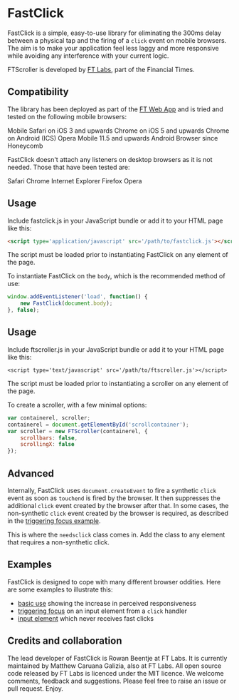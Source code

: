 # FastClick

FastClick is a simple, easy-to-use library for eliminating the 300ms delay between a physical tap and the firing of a `click` event on mobile browsers. The aim is to make your application feel less laggy and more responsive while avoiding any interference with your current logic.

FTScroller is developed by [FT Labs](http://labs.ft.com), part of the Financial Times.

## Compatibility

The library has been deployed as part of the [FT Web App](http://app.ft.com/) and is tried and tested on the following mobile browsers:

Mobile Safari on iOS 3 and upwards
Chrome on iOS 5 and upwards
Chrome on Android (ICS)
Opera Mobile 11.5 and upwards
Android Browser since Honeycomb

FastClick doesn't attach any listeners on desktop browsers as it is not needed. Those that have been tested are:

Safari
Chrome
Internet Explorer
Firefox
Opera

## Usage

Include fastclick.js in your JavaScript bundle or add it to your HTML page like this:

```html
<script type='application/javascript' src='/path/to/fastclick.js'></script>
```

The script must be loaded prior to instantiating FastClick on any element of the page.

To instantiate FastClick on the `body`, which is the recommended method of use:

```js
window.addEventListener('load', function() {
	new FastClick(document.body);
}, false);
```

## Usage

Include ftscroller.js in your JavaScript bundle or add it to your HTML page like this:

    <script type='text/javascript' src='/path/to/ftscroller.js'></script>

The script must be loaded prior to instantiating a scroller on any element of the page.

To create a scroller, with a few minimal options:

```js
var containerel, scroller;
containerel = document.getElementById('scrollcontainer');
var scroller = new FTScroller(containerel, {
	scrollbars: false,
	scrollingX: false
});
```

## Advanced

Internally, FastClick uses `document.createEvent` to fire a synthetic `click` event as soon as `touchend` is fired by the browser. It then suppresses the additional `click` event created by the browser after that. In some cases, the non-synthetic `click` event created by the browser is required, as described in the [triggering focus example](http://ftlabs.github.com/fastclick/examples/focus.html).

This is where the `needsclick` class comes in. Add the class to any element that requires a non-synthetic click.

## Examples

FastClick is designed to cope with many different browser oddities. Here are some examples to illustrate this:

* [basic use](http://ftlabs.github.com/fastclick/examples/layer.html) showing the increase in perceived responsiveness
* [triggering focus](http://ftlabs.github.com/fastclick/examples/focus.html) on an input element from a `click` handler
* [input element](http://ftlabs.github.com/fastclick/examples/input.html) which never receives fast clicks

## Credits and collaboration

The lead developer of FastClick is Rowan Beentje at FT Labs. It is currently maintained by Matthew Caruana Galizia, also at FT Labs. All open source code released by FT Labs is licenced under the MIT licence. We welcome comments, feedback and suggestions.  Please feel free to raise an issue or pull request. Enjoy.